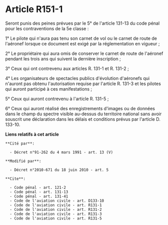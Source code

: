# Article R151-1

Seront punis des peines prévues par le 5° de l'article 131-13 du code pénal pour les contraventions de la 5e classe :

1° Le pilote qui n'aura pas tenu son carnet de vol ou le carnet de route de l'aéronef lorsque ce document est exigé par la
réglementation en vigueur ;

2° Le propriétaire qui aura omis de conserver le carnet de route de l'aéronef pendant les trois ans qui suivent la dernière
inscription ;

3° Ceux qui ont contrevenu aux articles R. 131-1 et R. 131-2 ;

4° Les organisateurs de spectacles publics d'évolution d'aéronefs qui n'auront pas obtenu l'autorisation requise par
l'article R. 131-3 et les pilotes qui auront participé à ces manifestations ;

5° Ceux qui auront contrevenu à l'article R. 131-5 ;

6° Ceux qui auront réalisé des enregistrements d'images ou de données dans le champ du spectre visible au-dessus du
territoire national sans avoir souscrit une déclaration dans les délais et conditions prévus par l'article D. 133-10.

**Liens relatifs à cet article**

	**Cité par**:

	  - Décret n°91-262 du 4 mars 1991 - art. 13 (V)

	**Modifié par**:

	  - Décret n°2010-671 du 18 juin 2010 - art. 5

	**Cite**:

	  - Code pénal - art. 121-2
	  - Code pénal - art. 131-13
	  - Code pénal - art. 131-41
	  - Code de l'aviation civile - art. D133-10
	  - Code de l'aviation civile - art. R131-1
	  - Code de l'aviation civile - art. R131-2
	  - Code de l'aviation civile - art. R131-3
	  - Code de l'aviation civile - art. R131-5

